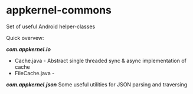 appkernel-commons
=================

Set of useful Android helper-classes 

Quick overvew: 

***com.appkernel.io***
  - Cache.java - Abstract single threaded sync & async implementation of cache
  - FileCache.java - 

***com.appkernel.json***
  Some useful utilities for JSON parsing and traversing
  

